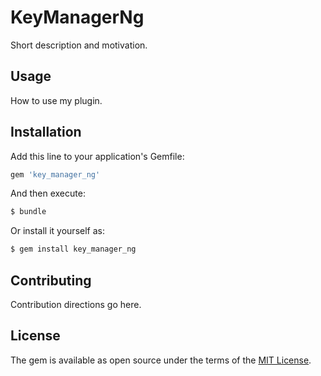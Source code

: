 # KeyManagerNg
Short description and motivation.

## Usage
How to use my plugin.

## Installation
Add this line to your application's Gemfile:

```ruby
gem 'key_manager_ng'
```

And then execute:
```bash
$ bundle
```

Or install it yourself as:
```bash
$ gem install key_manager_ng
```

## Contributing
Contribution directions go here.

## License
The gem is available as open source under the terms of the [MIT License](https://opensource.org/licenses/MIT).
